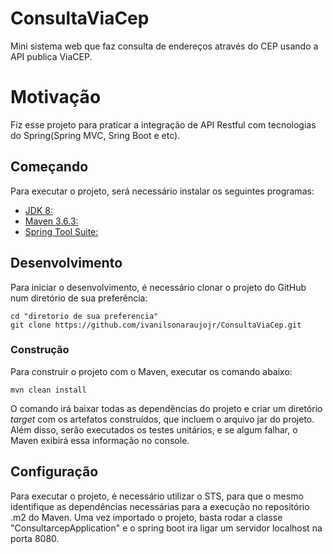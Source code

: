 # ConsultaViaCep
Mini sistema web que faz consulta de endereços através do CEP usando a API publica ViaCEP.

# Motivação
Fiz esse projeto para praticar a integração de API Restful com tecnologias do Spring(Spring MVC, Sring Boot e etc).

## Começando

Para executar o projeto, será necessário instalar os seguintes programas:

- [JDK 8:](https://www.oracle.com/br/java/technologies/javase/javase-jdk8-downloads.html)
- [Maven 3.6.3:](http://mirror.nbtelecom.com.br/apache/maven/maven-3/3.6.3/binaries/apache-maven-3.6.3-bin.zip)
- [Spring Tool Suite:](https://spring.io/tools)

## Desenvolvimento

Para iniciar o desenvolvimento, é necessário clonar o projeto do GitHub num diretório de sua preferência:

```shell
cd "diretorio de sua preferencia"
git clone https://github.com/ivanilsonaraujojr/ConsultaViaCep.git
```
### Construção

Para construir o projeto com o Maven, executar os comando abaixo:

```shell
mvn clean install
```

O comando irá baixar todas as dependências do projeto e criar um diretório *target* com os artefatos construídos, que incluem o arquivo jar do projeto. Além disso, serão executados os testes unitários, e se algum falhar, o Maven exibirá essa informação no console.

## Configuração

Para executar o projeto, é necessário utilizar o STS, para que o mesmo identifique as dependências necessárias para a execução no repositório .m2 do Maven. Uma vez importado o projeto, basta rodar a classe "ConsultarcepApplication" e o spring boot ira ligar um servidor localhost na porta 8080.
